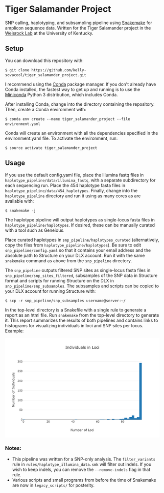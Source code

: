 # Tiger Salamander Project
SNP calling, haplotyping, and subsampling pipeline using [Snakemake](http://snakemake.readthedocs.io/en/stable/index.html) for amplicon sequence data.
Written for the Tiger Salamander project in the [Weisrock Lab](http://sweb.uky.edu/~dweis2/The_Weisrock_Lab/Front_Page.html) at the University of Kentucky.

## Setup

You can download this repository with:
```
$ git clone https://github.com/kelly-sovacool/tiger_salamander_project.git
```

I recommend using the [Conda](https://conda.io/docs/) package manager. If you don't already have Conda installed, the fastest way to get up and running is to use the [Miniconda](https://conda.io/miniconda.html) Python 3 distribution, which includes Conda.

After installing Conda, change into the directory containing the repository. Then, create a Conda environment with:
```
$ conda env create --name tiger_salamander_project --file environment.yaml
```

Conda will create an environment with all the dependencies specified in the environment.yaml file. To activate the environment, run:
```
$ source activate tiger_salamander_project
```

## Usage

If you use the default config.yaml file, place the Illumina fastq files in `haplotype_pipeline/data/illumina_fastq`, with a separate subdirectory for each sequencing run. Place the 454 haplotype fasta files in `haplotype_pipeline/data/454_haplotypes`.
Finally, change into the `haplotype_pipeline` directory and run it using as many cores as are available with:
```
$ snakemake -j
```

The haplotype pipeline will output haplotypes as single-locus fasta files in `haplotype_pipeline/haplotypes`.
If desired, these can be manually curated with a tool such as Geneious.

Place curated haplotypes in `snp_pipeline/haplotypes_curated` (alternatively, copy the files from `haplotype_pipeline/haplotypes`). Be sure to edit `snp_pipeline/config.yaml` so that it contains your email address and the absolute path to Structure on your DLX account. Run it with the same `snakemake` command as above from the `snp_pipeline` directory.

The `snp_pipeline` outputs filtered SNP sites as single-locus fasta files in `snp_pipeline/snp_sites_filtered`, subsamples of the SNP data in Structure format and scripts for running Structure on the DLX in `snp_pipeline/snp_subsamples`. The subsamples and scripts can be copied to your DLX account for running Structure with:
```
$ scp -r snp_pipeline/snp_subsamples username@server:~/
```

In the top-level directory is a Snakefile with a single rule to generate a report as an html file. Run `snakemake` from the top-level directory to generate it. This report summarizes the results of both pipelines and contains links to histograms for visualizing individuals in loci and SNP sites per locus. Example:

![alt text](https://github.com/kelly-sovacool/tiger_salamander_project/blob/master/haplotype_pipeline/reports/loci_histogram.png)


### Notes:
 * This pipeline was written for a SNP-only analysis. The `filter_variants` rule in `rules/haplotype_illumina_data.smk` will filter out indels. If you wish to keep indels, you can remove the `--remove-indels` flag in that rule.
 * Various scripts and small programs from before the time of Snakemake are now in `legacy_scripts/` for posterity.
